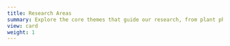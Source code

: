 ```yaml
---
title: Research Areas
summary: Explore the core themes that guide our research, from plant physiology to environmental justice.
view: card
weight: 1
---
```

